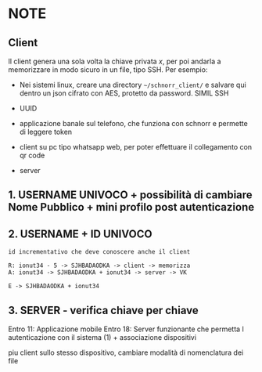 # NOTE

## Client

Il client genera una sola volta la chiave privata $x$, per poi andarla a memorizzare in modo sicuro in un file, tipo SSH. Per esempio:

- Nei sistemi linux, creare una directory `~/schnorr_client/` e salvare qui dentro un json cifrato con AES, protetto da password. SIMIL SSH

- UUID

- applicazione banale sul telefono, che funziona con schnorr e permette di leggere token
- client su pc tipo whatsapp web, per poter effettuare il collegamento con qr code
- server

## 1. USERNAME UNIVOCO + possibilità di cambiare Nome Pubblico + mini profilo post autenticazione

## 2. USERNAME + ID UNIVOCO
    id incrementativo che deve conoscere anche il client

    R: ionut34 - 5 -> SJHBADAODKA -> client -> memorizza
    A: ionut34 -> SJHBADAODKA + ionut34 -> server -> VK

    E -> SJHBADAODKA + ionut34

## 3. SERVER - verifica chiave per chiave

Entro 11: Applicazione mobile
Entro 18: Server funzionante che permetta l autenticazione con il sistema (1) + associazione dispositivi


piu client sullo stesso dispositivo, cambiare modalità di nomenclatura dei file